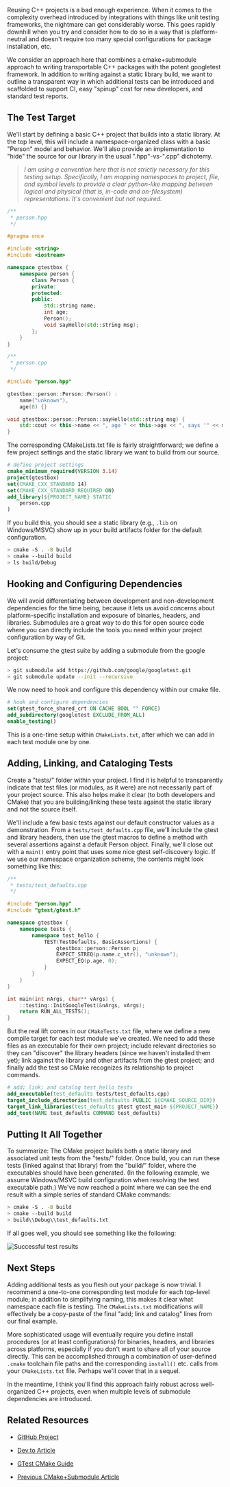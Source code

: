 Reusing C++ projects is a bad enough experience. When it comes to the complexity overhead introduced by integrations with things like unit testing frameworks, the nightmare can get considerably worse. This goes rapidly downhill when you try and consider how to do so in a way that is platform-neutral and doesn't require too many special configurations for package installation, etc.

We consider an approach here that combines a cmake+submodule approach to writing transportable C++ packages with the potent googletest framework. In addition to writing against a static library build, we want to outline a transparent way in which additional tests can be introduced and scaffolded to support CI, easy "spinup" cost for new developers, and standard test reports.

## The Test Target

We'll start by defining a basic C++ project that builds into a static library. At the top level, this will include a namespace-organized class with a basic "Person" model and behavior. We'll also provide an implementation to "hide" the source for our library in the usual ".hpp"-vs-".cpp" dichotemy.

> _I am using a convention here that is not strictly necessary for this testing setup. Specifically, I am mapping namespaces to project, file, and symbol levels to provide a clear python-like mapping between logical and physical (that is, in-code and on-filesystem) representations. It's convenient but not required._

```cpp
/**
 * person.hpp
 */

#pragma once

#include <string>
#include <iostream>

namespace gtestbox {
    namespace person {
        class Person {
        private:
        protected:
        public:
            std::string name;
            int age;
            Person();
            void sayHello(std::string msg);
        };
    }
}
```

```cpp
/**
 * person.cpp
 */

#include "person.hpp"

gtestbox::person::Person::Person() :
    name("unknown"),
    age(0) {}

void gtestbox::person::Person::sayHello(std::string msg) {
    std::cout << this->name << ", age " << this->age << ", says '" << msg << "'" << std::endl;
}
```

The corresponding CMakeLists.txt file is fairly straightforward; we define a few project settings and the static library we want to build from our source.

```cmake
# define project settings
cmake_minimum_required(VERSION 3.14)
project(gtestbox)
set(CMAKE_CXX_STANDARD 14)
set(CMAKE_CXX_STANDARD_REQUIRED ON)
add_library(${PROJECT_NAME} STATIC
    person.cpp
)
```

If you build this, you should see a static library (e.g., `.lib` on Windows/MSVC) show up in your build artifacts folder for the default configuration.

```sh
> cmake -S . -B build
> cmake --build build
> ls build/Debug
```

## Hooking and Configuring Dependencies

We will avoid differentiating between development and non-development dependencies for the time being, because it lets us avoid concerns about platform-specific installation and exposure of binaries, headers, and libraries. Submodules are a great way to do this for open source code where you can directly include the tools you need within your project configuration by way of Git.

Let's consume the gtest suite by adding a submodule from the google project:

```sh
> git submodule add https://github.com/google/googletest.git
> git submodule update --init --recursive
```

We now need to hook and configure this dependency within our cmake file.

```cmake
# hook and configure dependencies
set(gtest_force_shared_crt ON CACHE BOOL "" FORCE)
add_subdirectory(googletest EXCLUDE_FROM_ALL)
enable_testing()
```

This is a one-time setup within `CMakeLists.txt`, after which we can add in each test module one by one.

## Adding, Linking, and Cataloging Tests

Create a "tests/" folder within your project. I find it is helpful to transparently indicate that test files (or modules, as it were) are not necessarily part of your project source. This also helps make it clear (to both developers and CMake) that you are building/linking these tests against the static library and not the source itself.

We'll include a few basic tests against our default constructor values as a demonstration. From a `tests/test_defaults.cpp` file, we'll include the gtest and library headers, then use the gtest macros to define a method with several assertions against a default Person object. Finally, we'll close out with a `main()` entry point that uses some nice gtest self-discovery logic. If we use our namespace organization scheme, the contents might look something like this:

```cpp
/**
 * tests/test_defaults.cpp
 */

#include "person.hpp"
#include "gtest/gtest.h"

namespace gtestbox {
    namespace tests {
        namespace test_hello {
            TEST(TestDefaults, BasicAssertions) {
                gtestbox::person::Person p;
                EXPECT_STREQ(p.name.c_str(), "unknown");
                EXPECT_EQ(p.age, 0);
            }
        }
    }
}

int main(int nArgs, char** vArgs) {
    ::testing::InitGoogleTest(&nArgs, vArgs);
    return RUN_ALL_TESTS();
}
```

But the real lift comes in our `CMakeTests.txt` file, where we define a new compile target for each test module we've created. We need to add these files as an executable for their own project; include relevant directories so they can "discover" the library headers (since we haven't installed them yet); link against the library and other artifacts from the gtest project; and finally add the test so CMake recognizes its relationship to project commands.

```cmake
# add; link; and catalog test_hello tests
add_executable(test_defaults tests/test_defaults.cpp)
target_include_directories(test_defaults PUBLIC ${CMAKE_SOURCE_DIR})
target_link_libraries(test_defaults gtest gtest_main ${PROJECT_NAME})
add_test(NAME test_defaults COMMAND test_defaults)
```

## Putting It All Together

To summarize: The CMake project builds both a static library and associated unit tests from the "tests/" folder. Once build, you can run these tests (linked against that library) from the "build/" folder, where the executables should have been generated. (In the following example, we assume Windows/MSVC build configuration when resolving the test executable path.) We've now reached a point where we can see the end result with a simple series of standard CMake commands:

```sh
> cmake -S . -B build
> cmake --build build
> build\\Debug\\test_defaults.txt
```

If all goes well, you should see something like the following:

![Successful test results](https://dev-to-uploads.s3.amazonaws.com/uploads/articles/pnew2hqkzf2mhjik72ce.png)

## Next Steps

Adding additional tests as you flesh out your package is now trivial. I recommend a one-to-one corresponding test module for each top-level module; in addition to simplifying naming, this makes it clear what namespace each file is testing. The `CMakeLists.txt` modifications will effectively be a copy-paste of the final "add; link and catalog" lines from our final example.

More sophisticated usage will eventually require you define install procedures (or at least configurations) for binaries, headers, and libraries across platforms, especially if you don't want to share all of your source directly. This can be accomplished through a combination of user-defined `.cmake` toolchain file paths and the corresponding `install()` etc. calls from your `CMakeLists.txt` file. Perhaps we'll cover that in a sequel.

In the meantime, I think you'll find this approach fairly robust across well-organized C++ projects, even when multiple levels of submodule dependencies are introduced.

## Related Resources

* [GitHub Project](https://github.com/Tythos/gtestbox)

* [Dev.to Article](https://dev.to/tythos/basic-c-unit-testing-with-gtest-cmake-and-submodules-47a-temp-slug-4877748)

* [GTest CMake Guide](https://google.github.io/googletest/quickstart-cmake.html)

* [Previous CMake+Submodule Article](https://dev.to/tythos/felt-cute-might-git-rm-rf-45i0)
